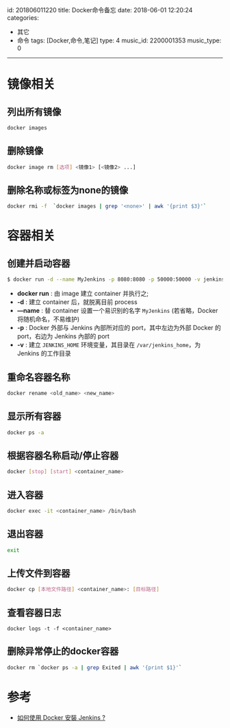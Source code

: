 id: 201806011220
title: Docker命令备忘
date: 2018-06-01 12:20:24
categories:
- 其它
- 命令
tags: [Docker,命令,笔记]
type: 4
music_id: 2200001353
music_type: 0
---------
# 镜像相关
## 列出所有镜像
```bash
docker images
```

## 删除镜像
```bash
docker image rm [选项] <镜像1> [<镜像2> ...]
```

## 删除名称或标签为none的镜像
```bash
docker rmi -f  `docker images | grep '<none>' | awk '{print $3}'`
```

# 容器相关
## 创建并启动容器
```bash
$ docker run -d --name MyJenkins -p 8080:8080 -p 50000:50000 -v jenkins_home:/var/jenkins_home jenkins/jenkins:lts
```
* **docker run** : 由 image 建立 container 并执行之;
* **-d** : 建立 container 后，就脱离目前 process
* **—name** : 替 container 设置一个易识别的名字 `MyJenkins` (若省略，Docker 将随机命名，不易维护)
* **-p** : Docker 外部与 Jenkins 內部所对应的 port，其中左边为外部 Docker 的 port，右边为 Jenkins 內部的 port
* **-v** : 建立 `JENKINS_HOME` 环境变量，其目录在 `/var/jenkins_home`，为 Jenkins 的工作目录

## 重命名容器名称
```bash
docker rename <old_name> <new_name>
```

## 显示所有容器
```bash
docker ps -a
```

## 根据容器名称启动/停止容器
```bash
docker [stop] [start] <container_name>
```

## 进入容器
```bash
docker exec -it <container_name> /bin/bash
```
## 退出容器
```bash
exit
```

## 上传文件到容器
```bash
docker cp [本地文件路径] <container_name>: [目标路径]
```

## 查看容器日志
```
docker logs -t -f <container_name>
```

## 删除异常停止的docker容器
```bash
docker rm `docker ps -a | grep Exited | awk '{print $1}'`
```

# 参考

* [如何使用 Docker 安裝 Jenkins ?][1]


  [1]: http://oomusou.io/docker/jenkins/ "如何使用 Docker 安裝 Jenkins ?"